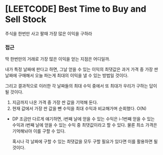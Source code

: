 # [LEETCODE] Best Time to Buy and Sell Stock

주식을 한번만 사고 팔때 가장 많은 이익을 구하라

### 접근

딱 한번만의 거래로 가장 많은 이익을 얻는 지점은 어디일까.

내가 특정 날짜에 판다고 하면, 그날 얻을 수 있는 이익의 최댓값은 과거 가격 중 가장 싼 날짜에 구매해서 오늘 파는게 최대의 이익을 낼 수 있는 방법일 것이다.

그리고 결과적으로 이러한 각 날짜들의 최대 수익 중에서 또 최대가 우리가 구하는 답이 될 것이다.

1. 지금까지 나온 가격 중 가장 싼 값을 기억해 둔다.
2. 현재 값에서 가장 싼 값을 뺀 수익을 최대 수익과 비교해가며 순회했다. O(N)

- DP
  조금만 다르게 얘기하면, i번째 날에 얻을 수 있는 수익은 i-1번째 얻을 수 있는 수익과 i번째 날에 얻을 수 있는 수익 중 최댓값이라고 할 수 있다. 물론 최소 가격은 기억해놔야 이를 구할 수 있다.

  혹시나 각 날짜에 구할 수 있는 최댓값을 모두 구할 필요가 있다면 이를 활용하면 될 것이다.
